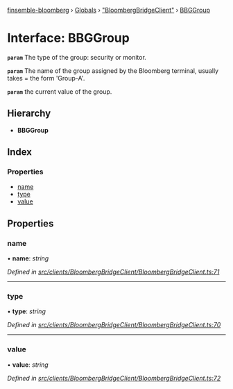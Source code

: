 [finsemble-bloomberg](../README.md) › [Globals](../globals.md) › ["BloombergBridgeClient"](../modules/_bloombergbridgeclient_.md) › [BBGGroup](_bloombergbridgeclient_.bbggroup.md)

# Interface: BBGGroup

**`param`** The type of the group: security or monitor.

**`param`** The name of the group assigned by the Bloomberg terminal, usually takes =
the form 'Group-A'.

**`param`** the current value of the group.

## Hierarchy

* **BBGGroup**

## Index

### Properties

* [name](_bloombergbridgeclient_.bbggroup.md#name)
* [type](_bloombergbridgeclient_.bbggroup.md#type)
* [value](_bloombergbridgeclient_.bbggroup.md#value)

## Properties

###  name

• **name**: *string*

*Defined in [src/clients/BloombergBridgeClient/BloombergBridgeClient.ts:71](https://github.com/ChartIQ/finsemble-bloomberg/blob/6d078ec/src/clients/BloombergBridgeClient/BloombergBridgeClient.ts#L71)*

___

###  type

• **type**: *string*

*Defined in [src/clients/BloombergBridgeClient/BloombergBridgeClient.ts:70](https://github.com/ChartIQ/finsemble-bloomberg/blob/6d078ec/src/clients/BloombergBridgeClient/BloombergBridgeClient.ts#L70)*

___

###  value

• **value**: *string*

*Defined in [src/clients/BloombergBridgeClient/BloombergBridgeClient.ts:72](https://github.com/ChartIQ/finsemble-bloomberg/blob/6d078ec/src/clients/BloombergBridgeClient/BloombergBridgeClient.ts#L72)*

